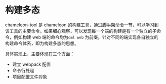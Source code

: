 # 构建多态

chameleon-tool 是 chameleon 的构建工具，通过[脚手架命令](../../quick_start/cml_cmd.html)一节，可以学习到该工具的主要命令。如果细心观察，可以发现每一个端的构建是有一个独立的子命令，例如构建 web 端的命令均为`cml web` 为前缀。针对不同的端实现各自独立的构建命令体系，即为构建多态的思想。

具体实现上，主要体现在三个方面：

- 建立 webpack 配置
- 命令行处理
- 项目配置文件对象

